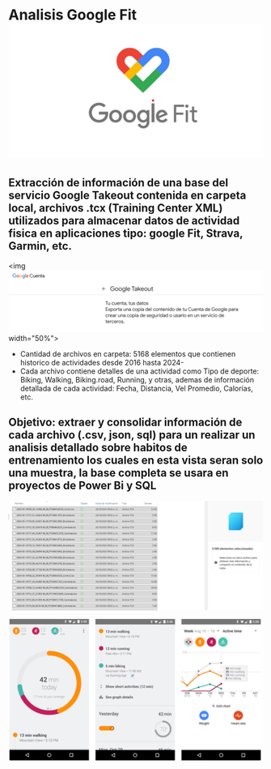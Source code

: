 # Analisis Google Fit ![1761613374687](image/Readme/1761613374687.png)

## Extracción de información de una base del servicio Google Takeout contenida en carpeta local, archivos .tcx (Training Center XML) utilizados para almacenar datos de actividad fisica en aplicaciones tipo: google Fit, Strava, Garmin, etc.

<img ![1761613415727](image/Readme/1761613415727.png) width="50%">

- Cantidad de archivos en carpeta: 5168 elementos que contienen historico de actividades desde 2016 hasta 2024-
- Cada archivo contiene detalles de una actividad como Tipo de deporte:
Biking, Walking, Biking.road, Running, y otras, ademas de información detallada de cada actividad: Fecha, Distancia, Vel Promedio, Calorías, etc.

## Objetivo: extraer y consolidar información de cada archivo (.csv, json, sql) para un realizar un analisis detallado sobre habitos de entrenamiento los cuales en esta vista seran solo una muestra, la base completa se usara en proyectos de Power Bi y SQL

![1761600131341](image/Readme/1761600131341.png)

![1761608091173](image/Readme/1761608091173.png)
